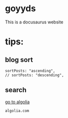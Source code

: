 # goyyds

This is a docusaurus website


# tips:

## blog sort
```text
sortPosts: "ascending",
// sortPosts: "descending",
```

## search

[go to algolia](https://www.algolia.com/)
```text
algolia.com
```